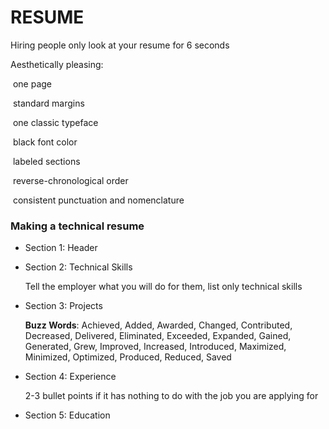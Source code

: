# RESUME

Hiring people only look at your resume for 6 seconds

Aesthetically pleasing:

​	one page

​	standard margins

​	one classic typeface

​	black font color

​	labeled sections

​	reverse-chronological order

​	consistent punctuation and nomenclature

### Making a technical resume

* Section 1: Header

* Section 2: Technical Skills

  Tell the employer what you will do for them, list only technical skills

* Section 3: Projects

  **Buzz Words**: Achieved, Added, Awarded, Changed, Contributed, Decreased, Delivered, Eliminated, Exceeded, Expanded, Gained, Generated, Grew, Improved, Increased, Introduced, Maximized, Minimized, Optimized, Produced, Reduced, Saved

* Section 4: Experience

  2-3 bullet points if it has nothing to do with the job you are applying for

* Section 5: Education

